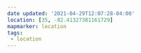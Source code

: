 ```yaml
---
date updated: '2021-04-29T12:07:28-04:00'
location: [35, -82.41327381161729]
mapmarker: location
tags:
 - location
---
```

